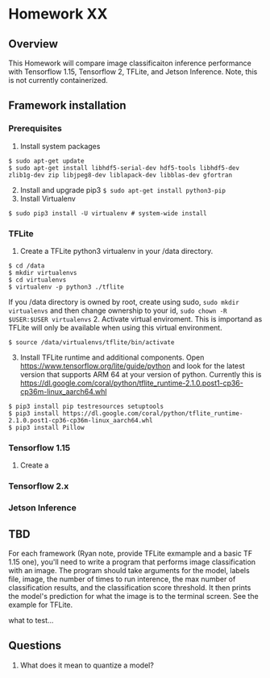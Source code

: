 # Homework XX

## Overview
This Homework will compare image classificaiton inference performance with Tensorflow 1.15, Tensorflow 2, TFLite, and Jetson Inference.  Note, this is not currently containerized.

## Framework installation
### Prerequisites 
1. Install system packages
```
$ sudo apt-get update
$ sudo apt-get install libhdf5-serial-dev hdf5-tools libhdf5-dev zlib1g-dev zip libjpeg8-dev liblapack-dev libblas-dev gfortran
```
2. Install and upgrade pip3
``
$ sudo apt-get install python3-pip
``
3. Install Virtualenv
```
$ sudo pip3 install -U virtualenv # system-wide install
```

### TFLite
1. Create a TFLite python3 virtualenv in your /data directory. 
```
$ cd /data
$ mkdir virtualenvs
$ cd virtualenvs
$ virtualenv -p python3 ./tflite
```
 If you /data directory is owned by root, create using sudo, `sudo mkdir virtualenvs` and then change ownership to your id, `sudo chown -R $USER:$USER virtualenvs`
 2. Activate virtual enviroment.  This is importand as TFLite will only be available when using this virtual environment. 
 ```
 $ source /data/virtualenvs/tflite/bin/activate
 ```
 3. Install TFLite runtime and additional components. 
 Open https://www.tensorflow.org/lite/guide/python and look for the latest version that supports ARM 64 at your version of python.  Currently this is https://dl.google.com/coral/python/tflite_runtime-2.1.0.post1-cp36-cp36m-linux_aarch64.whl
 ```
 $ pip3 install pip testresources setuptools
 $ pip3 install https://dl.google.com/coral/python/tflite_runtime-2.1.0.post1-cp36-cp36m-linux_aarch64.whl
 $ pip3 install Pillow
 ```
### Tensorflow 1.15
1. Create a 
### Tensorflow 2.x
### Jetson Inference

## TBD
For each framework (Ryan note, provide TFLite exmample and a basic TF 1.15 one), you'll need to write a program that performs image classification with an image. The program should take arguments for the model, labels file, image, the number of times to run interence, the max number of classification results, and the classification score threshold. It then prints the model's prediction for what the image is to the terminal screen.
See the example for TFLite.  

what to test...

## Questions
1. What does it mean to quantize a model?
